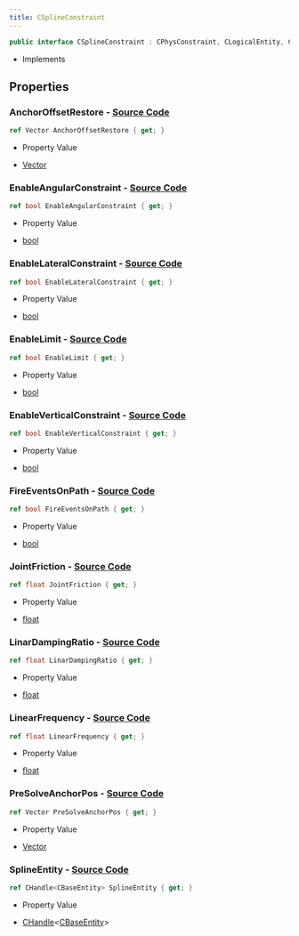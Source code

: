 ```yaml
---
title: CSplineConstraint
---
```


```csharp
public interface CSplineConstraint : CPhysConstraint, CLogicalEntity, CServerOnlyEntity, CBaseEntity, CEntityInstance, ISchemaClass<CEntityInstance>, ISchemaClass<CBaseEntity>, ISchemaClass<CServerOnlyEntity>, ISchemaClass<CLogicalEntity>, ISchemaClass<CPhysConstraint>, ISchemaClass<CSplineConstraint>, ISchemaField, ISchemaClass, INativeHandle
```

- Implements

## Properties

### **AnchorOffsetRestore** - [Source Code](https://github.com/swiftly-solution/swiftlys2/blob/main/managed/src/SwiftlyS2.Generated/Schemas/Interfaces/CSplineConstraint.cs#L16)

```csharp
ref Vector AnchorOffsetRestore { get; }
```

- Property Value

- [Vector](/docs/api/shared/natives/vector)

### **EnableAngularConstraint** - [Source Code](https://github.com/swiftly-solution/swiftlys2/blob/main/managed/src/SwiftlyS2.Generated/Schemas/Interfaces/CSplineConstraint.cs#L24)

```csharp
ref bool EnableAngularConstraint { get; }
```

- Property Value

- [bool](https://learn.microsoft.com/dotnet/api/system.boolean)

### **EnableLateralConstraint** - [Source Code](https://github.com/swiftly-solution/swiftlys2/blob/main/managed/src/SwiftlyS2.Generated/Schemas/Interfaces/CSplineConstraint.cs#L20)

```csharp
ref bool EnableLateralConstraint { get; }
```

- Property Value

- [bool](https://learn.microsoft.com/dotnet/api/system.boolean)

### **EnableLimit** - [Source Code](https://github.com/swiftly-solution/swiftlys2/blob/main/managed/src/SwiftlyS2.Generated/Schemas/Interfaces/CSplineConstraint.cs#L26)

```csharp
ref bool EnableLimit { get; }
```

- Property Value

- [bool](https://learn.microsoft.com/dotnet/api/system.boolean)

### **EnableVerticalConstraint** - [Source Code](https://github.com/swiftly-solution/swiftlys2/blob/main/managed/src/SwiftlyS2.Generated/Schemas/Interfaces/CSplineConstraint.cs#L22)

```csharp
ref bool EnableVerticalConstraint { get; }
```

- Property Value

- [bool](https://learn.microsoft.com/dotnet/api/system.boolean)

### **FireEventsOnPath** - [Source Code](https://github.com/swiftly-solution/swiftlys2/blob/main/managed/src/SwiftlyS2.Generated/Schemas/Interfaces/CSplineConstraint.cs#L28)

```csharp
ref bool FireEventsOnPath { get; }
```

- Property Value

- [bool](https://learn.microsoft.com/dotnet/api/system.boolean)

### **JointFriction** - [Source Code](https://github.com/swiftly-solution/swiftlys2/blob/main/managed/src/SwiftlyS2.Generated/Schemas/Interfaces/CSplineConstraint.cs#L34)

```csharp
ref float JointFriction { get; }
```

- Property Value

- [float](https://learn.microsoft.com/dotnet/api/system.single)

### **LinarDampingRatio** - [Source Code](https://github.com/swiftly-solution/swiftlys2/blob/main/managed/src/SwiftlyS2.Generated/Schemas/Interfaces/CSplineConstraint.cs#L32)

```csharp
ref float LinarDampingRatio { get; }
```

- Property Value

- [float](https://learn.microsoft.com/dotnet/api/system.single)

### **LinearFrequency** - [Source Code](https://github.com/swiftly-solution/swiftlys2/blob/main/managed/src/SwiftlyS2.Generated/Schemas/Interfaces/CSplineConstraint.cs#L30)

```csharp
ref float LinearFrequency { get; }
```

- Property Value

- [float](https://learn.microsoft.com/dotnet/api/system.single)

### **PreSolveAnchorPos** - [Source Code](https://github.com/swiftly-solution/swiftlys2/blob/main/managed/src/SwiftlyS2.Generated/Schemas/Interfaces/CSplineConstraint.cs#L36)

```csharp
ref Vector PreSolveAnchorPos { get; }
```

- Property Value

- [Vector](/docs/api/shared/natives/vector)

### **SplineEntity** - [Source Code](https://github.com/swiftly-solution/swiftlys2/blob/main/managed/src/SwiftlyS2.Generated/Schemas/Interfaces/CSplineConstraint.cs#L18)

```csharp
ref CHandle<CBaseEntity> SplineEntity { get; }
```

- Property Value

- [CHandle](/docs/api/shared/natives/chandle-1)<[CBaseEntity](/docs/api/shared/schemadefinitions/cbaseentity)>

